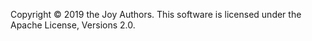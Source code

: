 Copyright &copy; 2019 the Joy Authors.
This software is licensed under the Apache License, Versions 2.0.
